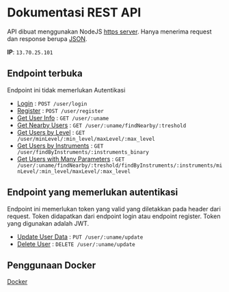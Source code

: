 # Dokumentasi REST API

API dibuat menggunakan NodeJS [https server](https://nodejs.org/api/https.html). Hanya menerima request dan response berupa [JSON](https://www.json.org/json-en.html).

**IP**: `13.70.25.101`

## Endpoint terbuka

Endpoint ini tidak memerlukan Autentikasi

- [Login](free_for_all/login.md) : `POST /user/login`
- [Register](free_for_all/register.md) : `POST /user/register`
- [Get User Info](free_for_all/getById.md) : `GET /user/:uname`
- [Get Nearby Users](free_for_all/getNearby.md) : `GET /user/:uname/findNearby/:treshold`
- [Get Users by Level](free_for_all/getByLevel.md) : `GET /user/minLevel/:min_level/maxLevel/:max_level`
- [Get Users by Instruments](free_for_all/getByInstruments.md) : `GET /user/findByInstruments/:instruments_binary`
- [Get Users with Many Parameters](free_for_all/getWithManyParams.md) : `GET /user/:uname/findNearby/:treshold/findByInstruments/:instruments/minLevel/:min_level/maxLevel/:max_level`

## Endpoint yang memerlukan autentikasi

Endpoint ini memerlukan token yang valid yang diletakkan pada header dari request. Token didapatkan dari endpoint login atau endpoint register. Token yang digunakan adalah JWT.

- [Update User Data](user/patch.md) : `PUT /user/:uname/update`
- [Delete User](user/delete.md) : `DELETE /user/:uname/update`

## Penggunaan Docker

[Docker](./docker/docker.md)
